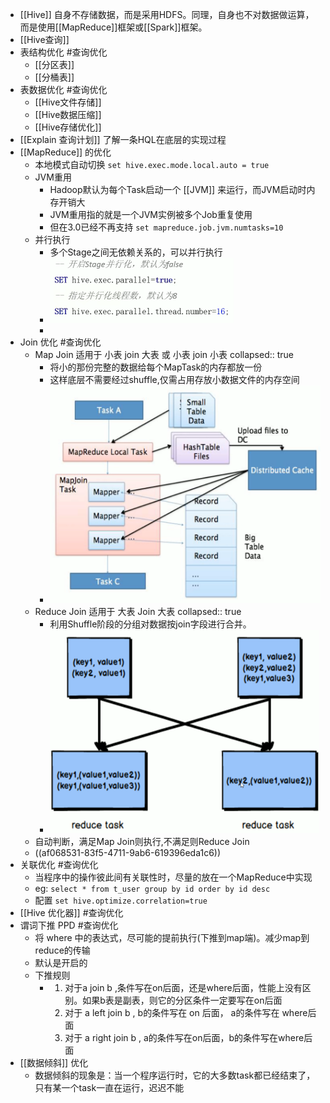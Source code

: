 - [[Hive]] 自身不存储数据，而是采用HDFS。同理，自身也不对数据做运算，而是使用[[MapReduce]]框架或[[Spark]]框架。
- [[Hive查询]]
- 表结构优化 #查询优化
	- [[分区表]]
	- [[分桶表]]
- 表数据优化 #查询优化
	- [[Hive文件存储]]
	- [[Hive数据压缩]]
	- [[Hive存储优化]]
- [[Explain 查询计划]] 了解一条HQL在底层的实现过程
- [[MapReduce]] 的优化
	- 本地模式自动切换 `set hive.exec.mode.local.auto = true`
	- JVM重用
		- Hadoop默认为每个Task启动一个 [[JVM]] 来运行，而JVM启动时内存开销大
		- JVM重用指的就是一个JVM实例被多个Job重复使用
		- 但在3.0已经不再支持 `set mapreduce.job.jvm.numtasks=10`
	- 并行执行
		- 多个Stage之间无依赖关系的，可以并行执行
		- ![image.png](../assets/image_1645951779310_0.png)
		-
- Join 优化 #查询优化
	- Map Join 适用于 小表 join 大表 或 小表 join 小表
collapsed:: true
		- 将小的那份完整的数据给每个MapTask的内存都放一份
		- 这样底层不需要经过shuffle,仅需占用存放小数据文件的内存空间
		- ![image.png](../assets/image_1645952080865_0.png)
	- Reduce Join 适用于 大表 Join 大表
collapsed:: true
		- 利用Shuffle阶段的分组对数据按join字段进行合并。
		- ![image.png](../assets/image_1645952240358_0.png)
	- 自动判断，满足Map Join则执行,不满足则Reduce Join
	- ((af068531-83f5-4711-9ab6-619396eda1c6))
- 关联优化 #查询优化
	- 当程序中的操作彼此间有关联性时，尽量的放在一个MapReduce中实现
	- eg: `select * from t_user group by id order by id desc`
	- 配置 `set hive.optimize.correlation=true`
- [[Hive 优化器]] #查询优化
- 谓词下推 PPD #查询优化
	- 将 where 中的表达式，尽可能的提前执行(下推到map端)。减少map到reduce的传输
	- 默认是开启的
	- 下推规则
		- 1. 对于a join b ,条件写在on后面，还是where后面，性能上没有区别。如果b表是副表，则它的分区条件一定要写在on后面
		  2. 对于 a left join b , b的条件写在 on 后面， a的条件写在 where后面
		  3. 对于 a right join b , a的条件写在on后面，b的条件写在where后面
- [[数据倾斜]] 优化
	- 数据倾斜的现象是：当一个程序运行时，它的大多数task都已经结束了，只有某一个task一直在运行，迟迟不能